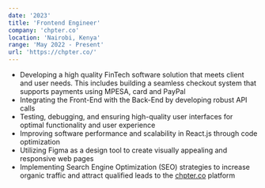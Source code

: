 ```yaml
---
date: '2023'
title: 'Frontend Engineer'
company: 'chpter.co'
location: 'Nairobi, Kenya'
range: 'May 2022 - Present'
url: 'https://chpter.co/'
---
```


-   Developing a high quality FinTech software solution that meets client and user needs. This includes building a seamless checkout system that supports payments using MPESA, card and PayPal
-   Integrating the Front-End with the Back-End by developing robust API calls
-   Testing, debugging, and ensuring high-quality user interfaces for optimal functionality and user experience
-   Improving software performance and scalability in React.js through code optimization
-   Utilizing Figma as a design tool to create visually appealing and responsive web pages
-   Implementing Search Engine Optimization (SEO) strategies to increase organic traffic and attract qualified leads to the [chpter.co](https://chpter.co) platform

